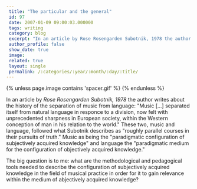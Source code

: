 ```yaml
---
 title: "The particular and the general"
 id: 97
 date: 2007-01-09 09:00:03.000000
 tags: writing
 category: blog
 excerpt: "In an article by Rose Rosengarden Subotnik, 1978 the author writes about the history of the separation of music from language: 'Music [...] separated itself from natural language in responce to a divi..."
 author_profile: false
 show_date: true
 image: 
 related: true
 layout: single
 permalink: /:categories/:year/:month/:day/:title/
---
```

{% unless page.image contains 'spacer.gif' %}
{% endunless %}

In an article by <i id="Subotnik, Rose Rosegarden" title="The Cultural Message of Musical Semiology: Some Thoughts on Music, Language, and Criticism since the Enlightenment" class="Critical Inquiry" style="Vol. 4, No 4. (Summer, 1978), pp 741-68">Rose Rosengarden Subotnik, 1978</i> the author writes about the history of the separation of music from language: "Music [...] separated itself from natural language in responce to a division, now felt with unprecedented sharpness in European society, within the Western conception of man in his relation to the world." These two, music and language, followed what Subotnik describes as "roughly parallel courses in their pursuits of truth." Music as being the "paradigmatic configuration of subjectively acquired knowledge" and language the "paradigmatic medium for the configuration of objectively acquired knowledge."



The big question is to me: what are the methodological and pedagogical tools needed to describe the configuration of subjectively acquired knowledge in the field of musical practice in order for it to gain relevance within the medium of abjectively acquired knowledge?
